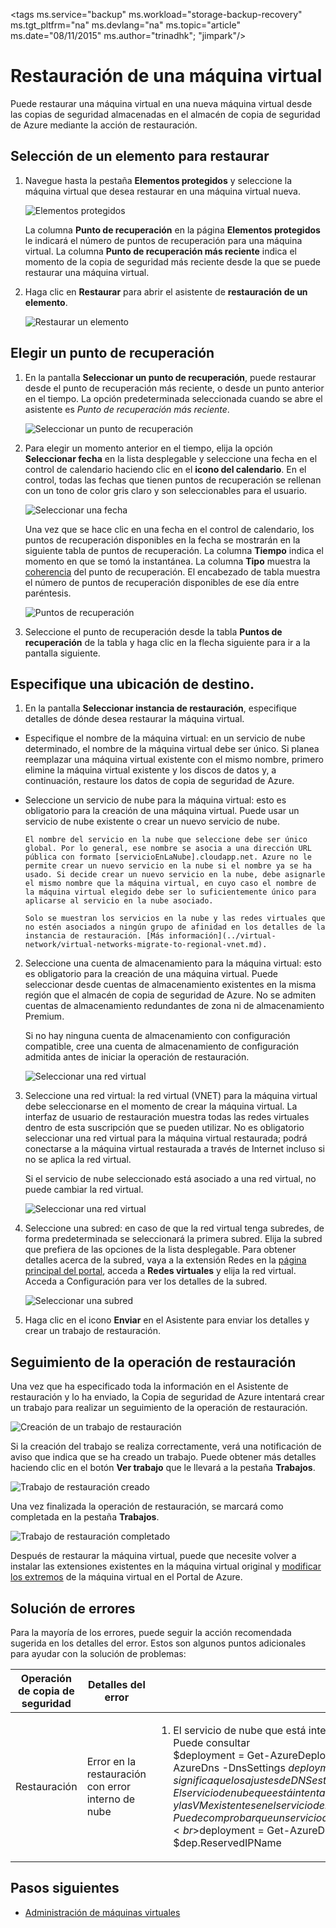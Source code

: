 <properties
	pageTitle="Copia de seguridad de Azure: restauración de una máquina virtual | Microsoft Azure"
	description="Información sobre cómo restaurar una máquina virtual de Azure"
	services="backup"
	documentationCenter=""
	authors="trinadhk"
	manager="shreeshd"
	editor=""/>

<tags ms.service="backup" ms.workload="storage-backup-recovery" ms.tgt_pltfrm="na" ms.devlang="na" ms.topic="article" ms.date="08/11/2015" ms.author="trinadhk"; "jimpark"/>

# Restauración de una máquina virtual
Puede restaurar una máquina virtual en una nueva máquina virtual desde las copias de seguridad almacenadas en el almacén de copia de seguridad de Azure mediante la acción de restauración.

## Selección de un elemento para restaurar

1. Navegue hasta la pestaña **Elementos protegidos** y seleccione la máquina virtual que desea restaurar en una máquina virtual nueva.

    ![Elementos protegidos](./media/backup-azure-restore-vms/protected-items.png)

    La columna **Punto de recuperación** en la página **Elementos protegidos** le indicará el número de puntos de recuperación para una máquina virtual. La columna **Punto de recuperación más reciente** indica el momento de la copia de seguridad más reciente desde la que se puede restaurar una máquina virtual.

2. Haga clic en **Restaurar** para abrir el asistente de **restauración de un elemento**.

    ![Restaurar un elemento](./media/backup-azure-restore-vms/restore-item.png)

## Elegir un punto de recuperación

1. En la pantalla **Seleccionar un punto de recuperación**, puede restaurar desde el punto de recuperación más reciente, o desde un punto anterior en el tiempo. La opción predeterminada seleccionada cuando se abre el asistente es *Punto de recuperación más reciente*.

    ![Seleccionar un punto de recuperación](./media/backup-azure-restore-vms/select-recovery-point.png)

2. Para elegir un momento anterior en el tiempo, elija la opción **Seleccionar fecha** en la lista desplegable y seleccione una fecha en el control de calendario haciendo clic en el **icono del calendario**. En el control, todas las fechas que tienen puntos de recuperación se rellenan con un tono de color gris claro y son seleccionables para el usuario.

    ![Seleccionar una fecha](./media/backup-azure-restore-vms/select-date.png)

    Una vez que se hace clic en una fecha en el control de calendario, los puntos de recuperación disponibles en la fecha se mostrarán en la siguiente tabla de puntos de recuperación. La columna **Tiempo** indica el momento en que se tomó la instantánea. La columna **Tipo** muestra la [coherencia](https://azure.microsoft.com/documentation/articles/backup-azure-vms/#consistency-of-recovery-points) del punto de recuperación. El encabezado de tabla muestra el número de puntos de recuperación disponibles de ese día entre paréntesis.

    ![Puntos de recuperación](./media/backup-azure-restore-vms/recovery-points.png)

3. Seleccione el punto de recuperación desde la tabla **Puntos de recuperación** de la tabla y haga clic en la flecha siguiente para ir a la pantalla siguiente.

## Especifique una ubicación de destino.

1. En la pantalla **Seleccionar instancia de restauración**, especifique detalles de dónde desea restaurar la máquina virtual.

  - Especifique el nombre de la máquina virtual: en un servicio de nube determinado, el nombre de la máquina virtual debe ser único. Si planea reemplazar una máquina virtual existente con el mismo nombre, primero elimine la máquina virtual existente y los discos de datos y, a continuación, restaure los datos de copia de seguridad de Azure.
  - Seleccione un servicio de nube para la máquina virtual: esto es obligatorio para la creación de una máquina virtual. Puede usar un servicio de nube existente o crear un nuevo servicio de nube.

        El nombre del servicio en la nube que seleccione debe ser único global. Por lo general, ese nombre se asocia a una dirección URL pública con formato [servicioEnLaNube].cloudapp.net. Azure no le permite crear un nuevo servicio en la nube si el nombre ya se ha usado. Si decide crear un nuevo servicio en la nube, debe asignarle el mismo nombre que la máquina virtual, en cuyo caso el nombre de la máquina virtual elegido debe ser lo suficientemente único para aplicarse al servicio en la nube asociado.

        Solo se muestran los servicios en la nube y las redes virtuales que no estén asociados a ningún grupo de afinidad en los detalles de la instancia de restauración. [Más información](../virtual-network/virtual-networks-migrate-to-regional-vnet.md).

2. Seleccione una cuenta de almacenamiento para la máquina virtual: esto es obligatorio para la creación de una máquina virtual. Puede seleccionar desde cuentas de almacenamiento existentes en la misma región que el almacén de copia de seguridad de Azure. No se admiten cuentas de almacenamiento redundantes de zona ni de almacenamiento Premium.

    Si no hay ninguna cuenta de almacenamiento con configuración compatible, cree una cuenta de almacenamiento de configuración admitida antes de iniciar la operación de restauración.

    ![Seleccionar una red virtual](./media/backup-azure-restore-vms/restore-sa.png)

3. Seleccione una red virtual: la red virtual (VNET) para la máquina virtual debe seleccionarse en el momento de crear la máquina virtual. La interfaz de usuario de restauración muestra todas las redes virtuales dentro de esta suscripción que se pueden utilizar. No es obligatorio seleccionar una red virtual para la máquina virtual restaurada; podrá conectarse a la máquina virtual restaurada a través de Internet incluso si no se aplica la red virtual.

    Si el servicio de nube seleccionado está asociado a una red virtual, no puede cambiar la red virtual.

    ![Seleccionar una red virtual](./media/backup-azure-restore-vms/restore-cs-vnet.png)

4. Seleccione una subred: en caso de que la red virtual tenga subredes, de forma predeterminada se seleccionará la primera subred. Elija la subred que prefiera de las opciones de la lista desplegable. Para obtener detalles acerca de la subred, vaya a la extensión Redes en la [página principal del portal](https://manage.windowsazure.com/), acceda a **Redes virtuales** y elija la red virtual. Acceda a Configuración para ver los detalles de la subred.

    ![Seleccionar una subred](./media/backup-azure-restore-vms/select-subnet.png)

5. Haga clic en el icono **Enviar** en el Asistente para enviar los detalles y crear un trabajo de restauración.

## Seguimiento de la operación de restauración
Una vez que ha especificado toda la información en el Asistente de restauración y lo ha enviado, la Copia de seguridad de Azure intentará crear un trabajo para realizar un seguimiento de la operación de restauración.

![Creación de un trabajo de restauración](./media/backup-azure-restore-vms/create-restore-job.png)

Si la creación del trabajo se realiza correctamente, verá una notificación de aviso que indica que se ha creado un trabajo. Puede obtener más detalles haciendo clic en el botón **Ver trabajo** que le llevará a la pestaña **Trabajos**.

![Trabajo de restauración creado](./media/backup-azure-restore-vms/restore-job-created.png)

Una vez finalizada la operación de restauración, se marcará como completada en la pestaña **Trabajos**.

![Trabajo de restauración completado](./media/backup-azure-restore-vms/restore-job-complete.png)

Después de restaurar la máquina virtual, puede que necesite volver a instalar las extensiones existentes en la máquina virtual original y [modificar los extremos](virtual-machines-set-up-endpoints) de la máquina virtual en el Portal de Azure.

## Solución de errores
Para la mayoría de los errores, puede seguir la acción recomendada sugerida en los detalles del error. Estos son algunos puntos adicionales para ayudar con la solución de problemas:

| Operación de copia de seguridad | Detalles del error | Solución alternativa |
| -------- | -------- | -------|
| Restauración | Error en la restauración con error interno de nube | <ol><li>El servicio de nube que está intentando restaurar está configurado con la configuración de DNS. Puede consultar <br>$deployment = Get-AzureDeployment -ServiceName "ServiceName" -Slot "Production" Get-AzureDns -DnsSettings $deployment.DnsSettings<br>Si hay una dirección configurada, significa que los ajustes de DNS están configurados.<br> <li>El servicio de nube que está intentando restaurar está configurado con ReservedIP, y las VM existentes en el servicio de nube están detenidas.<br>Puede comprobar que un servicio de nube tiene IP reservada usando los siguientes cmdlets de Powershell:<br>$deployment = Get-AzureDeployment -ServiceName "servicename" -Slot "Production" $dep.ReservedIPName</ol> |

## Pasos siguientes
- [Administración de máquinas virtuales](backup-azure-manage-vms.md)

<!---HONumber=August15_HO9-->